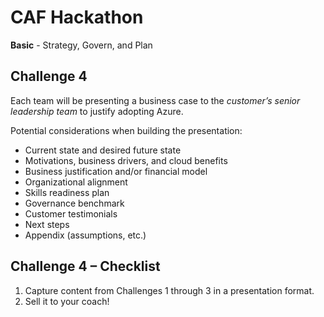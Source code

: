 # CAF Hackathon

**Basic** - Strategy, Govern, and Plan

## Challenge 4

Each team will be presenting a business case to the *customer’s senior leadership team* to justify adopting Azure.  

Potential considerations when building the presentation:

- Current state and desired future state
- Motivations, business drivers, and cloud benefits
- Business justification and/or financial model
- Organizational alignment
- Skills readiness plan
- Governance benchmark
- Customer testimonials
- Next steps
- Appendix (assumptions, etc.)

## Challenge 4 – Checklist

1. Capture content from Challenges 1 through 3 in a presentation format.
2. Sell it to your coach!

